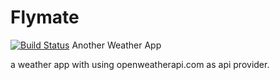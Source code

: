 # Flymate
[![Build Status](https://travis-ci.org/TESLAA/Flymate.svg?branch=master)](https://travis-ci.org/TESLAA/Flymate)
Another Weather App

a weather app with using openweatherapi.com as api provider.
